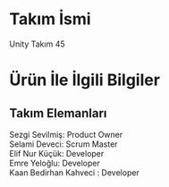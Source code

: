
# Takım İsmi<br/>
Unity Takım 45 

# Ürün İle İlgili Bilgiler<br/>
## Takım Elemanları<br/>
Sezgi Sevilmiş: Product Owner<br/>
Selami Deveci: Scrum Master<br/>
Elif Nur Küçük: Developer<br/>
Emre Yeloğlu: Developer<br/>
Kaan Bedirhan Kahveci : Developer<br/>


